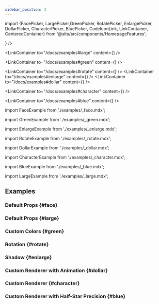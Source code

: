 ```yaml
---
sidebar_position: 2
---
```


import {FacePicker, LargePicker,GreenPicker, RotatePicker, EnlargePicker, DollarPicker, CharacterPicker, BluePicker, CodeIconLink, LinkContainer, CenteredContainer} from '@site/src/components/HomepageFeatures';

<CenteredContainer>
<LinkContainer
to="/docs/examples#faces"
content={<FacePicker />}
/>

<LinkContainer
to="/docs/examples#large"
content={<LargePicker />}
/>

<LinkContainer
to="/docs/examples#green"
content={<GreenPicker />}
/>

<LinkContainer
to="/docs/examples#rotate"
content={<RotatePicker />}
/>
<LinkContainer
to="/docs/examples#enlarge"
content={<EnlargePicker />}
/>
<LinkContainer
to="/docs/examples#dollar"
content={<DollarPicker />}
/>

<LinkContainer
to="/docs/examples#character"
content={<CharacterPicker />}
/>

<LinkContainer
to="/docs/examples#blue"
content={<BluePicker />}
/>

</CenteredContainer>

import FaceExample from './examples/\_face.mdx';

import GreenExample from './examples/\_green.mdx';

import EnlargeExample from './examples/\_enlarge.mdx';

import RotateExample from './examples/\_rotate.mdx';

import DollarExample from './examples/\_dollar.mdx';

import CharacterExample from './examples/\_character.mdx';

import BlueExample from './examples/\_blue.mdx';

import LargeExample from './examples/\_large.mdx';

## Examples

### Default Props {#face}

<FaceExample />

### Default Props {#large}

<LargeExample />

### Custom Colors {#green}

<GreenExample />

### Rotation {#rotate}

<RotateExample />

### Shadow {#enlarge}

<EnlargeExample />

### Custom Renderer with Animation {#dollar}

<DollarExample />

### Custom Renderer {#character}

<CharacterExample />

### Custom Renderer with Half-Star Precision {#blue}

<BlueExample />
